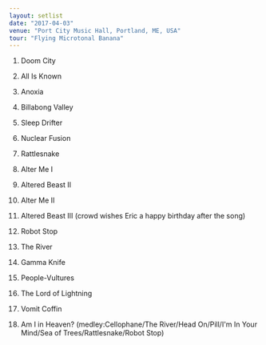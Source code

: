 ```yaml
---
layout: setlist
date: "2017-04-03"
venue: "Port City Music Hall, Portland, ME, USA"
tour: "Flying Microtonal Banana"
---
```



 1. Doom City

 2. All Is Known

 3. Anoxia

 4. Billabong Valley

 5. Sleep Drifter

 6. Nuclear Fusion

 7. Rattlesnake

 8. Alter Me I

 9. Altered Beast II

10. Alter Me II

11. Altered Beast III
    (crowd wishes Eric a happy birthday after the song)

12. Robot Stop

13. The River

14. Gamma Knife

15. People-Vultures

16. The Lord of Lightning

17. Vomit Coffin

18. Am I in Heaven?
    (medley:Cellophane/The River/Head On/Pill/I'm In Your Mind/Sea of
    Trees/Rattlesnake/Robot Stop)


